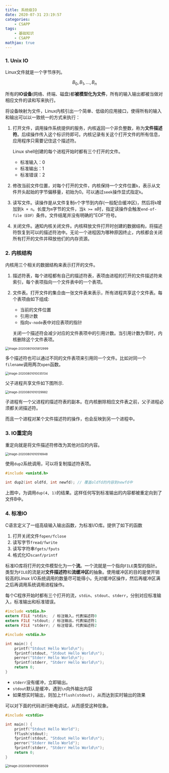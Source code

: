 ```yaml
---
title: 系统级IO
date: 2020-07-31 23:19:57
categories:
	- CSAPP
tags:
	- 基础知识
	- CSAPP
mathjax: true
---
```


### 1. Unix IO

Linux文件就是一个字节序列。

$$B_0, B_1, ..., B_n$$

所有的**IO设备**(网络、终端、磁盘)都**被模型化为文件**，所有的输入输出都被当做对相应文件的读和写来执行。

将设备映射为文件，Linux内核引出一个简单、低级的应用接口，使得所有的输入和输出可以以一致统一的方式来执行：

1. 打开文件，调用操作系统提供的服务，内核返回一个非负整数，称为**文件描述符**。后续操作传入这个标识符即可。内核记录有关这个打开文件的所有信息，应用程序只需要记住这个描述符。

   Linux shell创建的每个进程开始时都有三个打开的文件。

   - 标准输入：0
   - 标准输出：1
   - 标准错误：2

2. 修改当前文件位置，对每个打开的文件，内核保持一个文件位置`k`，表示从文件开头起始的字节偏移量，初始为0。可以通过`seek`操作显式指定`k`。
3. 读写文件。读操作是从文件复制`n`个字节到内存(一般配合缓冲区)，然后将`k`增加到`k + n`。长度为`m`字节的文件，当`k >= m`时，指定读操作会触发`end-of-file（EOF）`条件。文件结尾并没有明确的"EOF"符号。
4. 关闭文件。通知内核关闭文件。内核释放文件打开时创建的数据结构，将描述符恢复到可以的描述符池中。无论一个进程因为哪种原因终止，内核都会关闭所有打开的文件并释放他们的内存资源。

### 2. 内核结构

内核用三个相关的数据结构来表示打开的文件。

1. 描述符表，每个进程都有自己的描述符表，表项由进程的打开的文件描述符来索引，每个表项指向一个文件表中的一个表项。

2. 文件表。打开文件的集合由一张文件表来表示，所有进程共享这个文件表。每个表项由如下组成:

   - 当前的文件位置
   - 引用计数
   - 指向`v-node`表中对应表项的指针

   关闭一个描述符会减少对应的文件表项中的引用计数。当引用计数为零时，内核删除这个文件表项。

<img src="系统级IO/01.png" alt="image-20200801005812999" style="zoom: 67%;" />

多个描述符也可以通过不同的文件表项来引用同一个文件。比如对同一个`filename`调用两次`open`函数。

<img src="系统级IO/02.png" alt="image-20200801010035134" style="zoom:67%;" />

父子进程共享文件如下图所示.

<img src="系统级IO/03.png" alt="image-20200801010129982" style="zoom:67%;" />

子进程有一个父进程的描述符表的副本。在内核删除相应文件表之前，父子进程必须都关闭描述符。

而且一个进程对某个文件描述符的操作，也会反映到另一个进程中。

### 3. IO重定向

重定向就是将文件描述符修改为其他对应的内容。

<img src="系统级IO/04.png" alt="image-20200801010516948" style="zoom:67%;" />

使用`dup2`系统调用，可以将复制描述符表项。

```c
#include <unistd.h>

int dup2(int oldfd, int newfd); // 覆盖oldfd的内容到newfd中
```

上图中，为调用`dup(4, 1)`的结果。这样任何写到标准输出的内容都被重定向到了文件B中。

### 4. 标准IO

C语言定义了一组高级输入输出函数，为标准I/O库。提供了如下的函数

1. 打开关闭文件`fopen/fclose`
2. 读写字节`fread/fwrite`
3. 读写字符串`fgets/fputs`
4. 格式化IO`scanf/printf`

标准IO库将打开的文件模型化为一个**流**。一个流就是一个指向`FILE`类型的指针。类型为`FILE`的流是对**文件描述符**和**流缓冲区**的抽象。使用缓冲区的目的是使开销较高的Linux I/O系统调用的数量尽可能得小。先对缓冲区操作，然后再缓冲区满之后再调用系统调用进程操作。

每个C程序开始时都有三个打开的流，`stdin`、`stdout`、`stderr`，分别对应标准输入，标准输出和标准错误。

```c
#include <stdio.h>
extern FILE *stdin;  / 标注输入，代表描述符0
extern FILE *stdout; / 标注输出，代表描述符1
extern FILE *stderr; / 标注错误，代表描述符2
```

```c
#include <stdio.h>

int main() {
    printf("Stdout Hello World\n");
    fprintf(stdout, "Stdout Hello World\n");
    perror("Stderr Hello World\n");
    fprintf(stderr, "Stderr Hello World\n");
    return 0;
}
```

- `stderr`没有缓冲，立即输出。
- `stdout`默认是缓冲，遇到`\n`向外输出内容
- 如果想实时输出，则加上`fflush(stdout)`，从而达到实时输出的效果

可以对下面的代码进行断电调试，从而感受这种现象。

```c
#include <cstdio>

int main() {
    printf("Stdout Hello World");
    fflush(stdout);
    fprintf(stdout, "Stdout Hello World\n");
    perror("Stderr Hello World");
    fprintf(stderr, "Stderr Hello World\n");
    return 0;
}
```

<img src="系统级IO/05.png" alt="image-20200801010858509" style="zoom:67%;" />







